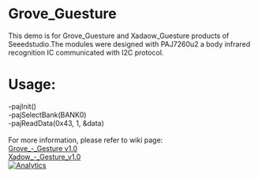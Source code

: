 # Grove_Guesture
This demo is for Grove_Guesture and Xadaow_Guesture products of Seeedstudio.The modules were designed with PAJ7260u2 a body infrared recognition IC communicated with I2C protocol.

# Usage:
-pajInit()                            <br>
-pajSelectBank(BANK0)                 <br>
-pajReadData(0x43, 1, &data)          <br>
<br>
For more information, please refer to wiki page: 
<br>
[Grove_-_Gesture v1.0](http://www.seeedstudio.com/wiki/Grove_-_Gesture_v1.0)
<br>
[Xadow_-_Gesture_v1.0](http://www.seeedstudio.com/wiki/Xadow_-_Gesture_v1.0)
<br>
[![Analytics](https://ga-beacon.appspot.com/UA-46589105-3/Grove_Guesture)](https://github.com/igrigorik/ga-beacon)